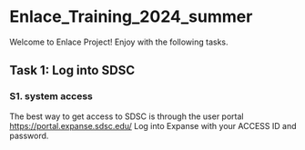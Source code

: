 # Enlace_Training_2024_summer

Welcome to Enlace Project! Enjoy with the following tasks.

## Task 1: Log into SDSC
### S1. system access
The best way to get access to SDSC is through the user portal https://portal.expanse.sdsc.edu/
Log into Expanse with your ACCESS ID and password.
